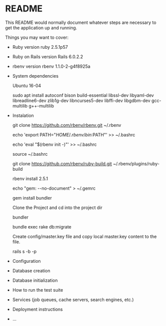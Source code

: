 # README

This README would normally document whatever steps are necessary to get the
application up and running.

Things you may want to cover:

* Ruby version
  ruby 2.5.1p57 
  
* Ruby on Rails version 
  Rails 6.0.2.2
  
* rbenv version
  rbenv 1.1.0-2-g4f8925a
  
* System dependencies

  Ubuntu 16-04
  
  sudo apt install autoconf bison build-essential libssl-dev libyaml-dev libreadline6-dev zlib1g-dev libncurses5-dev libffi-dev libgdbm-dev gcc-multilib g++-multilib 
  
* Instalation
 
  git clone https://github.com/rbenv/rbenv.git ~/.rbenv
  
  echo 'export PATH="$HOME/.rbenv/bin:$PATH"' >> ~/.bashrc
  
  echo 'eval "$(rbenv init -)"' >> ~/.bashrc
  
  source ~/.bashrc
  
  git clone https://github.com/rbenv/ruby-build.git ~/.rbenv/plugins/ruby-build
  
  rbenv install 2.5.1
  
  echo "gem: --no-document" > ~/.gemrc
  
  gem install bundler
  
  Clone the Project and cd into the project dir
  
  bundler
  
  bundle exec rake db:migrate
  
  Create config/master.key file and copy local master.key content to the file.
  
  rails s -b <localIP> -p <Port>
  
* Configuration

* Database creation

* Database initialization

* How to run the test suite

* Services (job queues, cache servers, search engines, etc.)

* Deployment instructions

* ...
